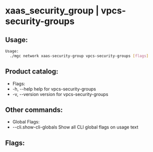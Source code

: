 # xaas_security_group | vpcs-security-groups

## Usage:
```bash
Usage:
  ./mgc network xaas-security-group vpcs-security-groups [flags]
```

## Product catalog:
- Flags:
- -h, --help      help for vpcs-security-groups
- -v, --version   version for vpcs-security-groups

## Other commands:
- Global Flags:
- --cli.show-cli-globals   Show all CLI global flags on usage text

## Flags:
```bash

```

